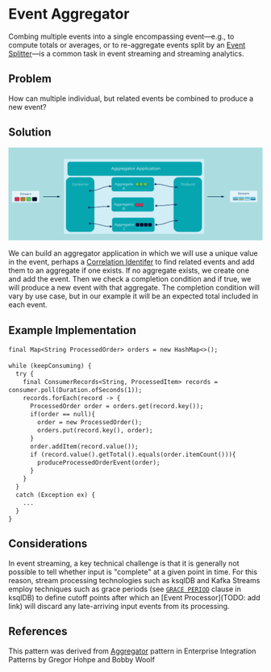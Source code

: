 # Event Aggregator

Combing multiple events into a single encompassing event—e.g., to compute totals or averages, or to re-aggregate events split by an [Event Splitter](../event-processing/event-splitter.md)—is a common task in event streaming and streaming analytics.

## Problem

How can multiple individual, but related events be combined to produce a new event?

## Solution
![event-aggregator](../img/event-aggregator.png)

We can build an aggregator application in which we will use a unique value in the event, perhaps a [Correlation Identifer](../docs/event/correlation-identifier.md) to find related events and add them to an aggregate if one exists.  If no aggregate exists, we create one and add the event. Then we check a completion condition and if true, we will produce a new event with that aggregate. The completion condition will vary by use case, but in our example it will be an expected total included in each event.

## Example Implementation
```
final Map<String ProcessedOrder> orders = new HashMap<>();

while (keepConsuming) {
  try {
    final ConsumerRecords<String, ProcessedItem> records = consumer.poll(Duration.ofSeconds(1));
    records.forEach(record -> {
      ProcessedOrder order = orders.get(record.key());
      if(order == null){
        order = new ProcessedOrder();
        orders.put(record.key(), order);
      }
      order.addItem(record.value());
      if (record.value().getTotal().equals(order.itemCount())){
        produceProcessedOrderEvent(order);
      }
    }
  }
  catch (Exception ex) {
    ...
  }
}
```

## Considerations
In event streaming, a key technical challenge is that it is generally not possible to tell whether input is "complete" at a given point in time. For this reason, stream processing technologies such as ksqlDB and Kafka Streams employ techniques such as grace periods (see [`GRACE PERIOD`](https://docs.ksqldb.io/en/latest/concepts/time-and-windows-in-ksqldb-queries/) clause in ksqlDB) to define cutoff points after which an [Event Processor](TODO: add link) will discard any late-arriving input events from its processing.

## References
This pattern was derived from [Aggregator](https://www.enterpriseintegrationpatterns.com/patterns/messaging/Aggregator.html) pattern in Enterprise Integration Patterns by Gregor Hohpe and Bobby Woolf
